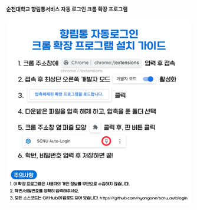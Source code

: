 #### 순천대학교 향림통서비스 자동 로그인 크롬 확장 프로그램

![Team Define](https://github.com/nyongone/scnu_autologin/blob/main/guide.png?raw=true)
